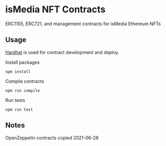 # isMedia NFT Contracts

ERC1155, ERC721, and management contracts for isMedia Ethereum NFTs

## Usage

[Hardhat](https://hardhat.org/) is used for contract development and deploy.

Install packages
```
npm install
```

Compile contracts
```
npm run compile
```

Run tests
```
npm run test
```

## Notes

OpenZeppelin contracts copied 2021-06-28
